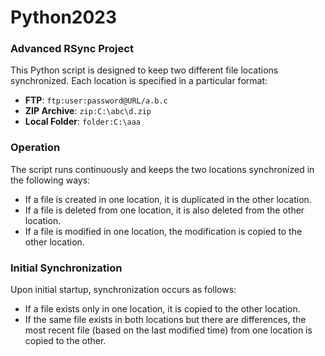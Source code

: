 # Python2023

### Advanced RSync Project

This Python script is designed to keep two different file locations synchronized. Each location is specified in a particular format:

- **FTP**: `ftp:user:password@URL/a.b.c`
- **ZIP Archive**: `zip:C:\abc\d.zip`
- **Local Folder**: `folder:C:\aaa`

### Operation

The script runs continuously and keeps the two locations synchronized in the following ways:

- If a file is created in one location, it is duplicated in the other location.
- If a file is deleted from one location, it is also deleted from the other location.
- If a file is modified in one location, the modification is copied to the other location.

### Initial Synchronization

Upon initial startup, synchronization occurs as follows:

- If a file exists only in one location, it is copied to the other location.
- If the same file exists in both locations but there are differences, the most recent file (based on the last modified time) from one location is copied to the other.
